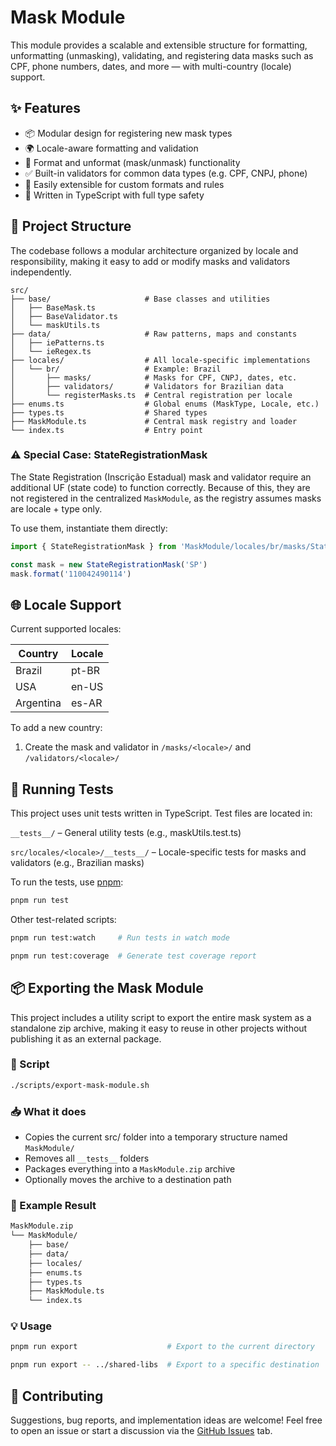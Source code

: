 # Mask Module

This module provides a scalable and extensible structure for formatting, unformatting (unmasking), validating, and registering data masks such as CPF, phone numbers, dates, and more — with multi-country (locale) support.

## ✨ Features

- 📦 Modular design for registering new mask types
- 🌍 Locale-aware formatting and validation
- 🧹 Format and unformat (mask/unmask) functionality
- ✅ Built-in validators for common data types (e.g. CPF, CNPJ, phone)
- 🔧 Easily extensible for custom formats and rules
- 💯 Written in TypeScript with full type safety

## 📁 Project Structure
The codebase follows a modular architecture organized by locale and responsibility, making it easy to add or modify masks and validators independently.

```
src/
├── base/                     # Base classes and utilities
│   ├── BaseMask.ts
│   ├── BaseValidator.ts
│   └── maskUtils.ts
├── data/                     # Raw patterns, maps and constants
│   ├── iePatterns.ts
│   └── ieRegex.ts
├── locales/                  # All locale-specific implementations
│   └── br/                   # Example: Brazil
│       ├── masks/            # Masks for CPF, CNPJ, dates, etc.
│       ├── validators/       # Validators for Brazilian data
│       └── registerMasks.ts  # Central registration per locale
├── enums.ts                  # Global enums (MaskType, Locale, etc.)
├── types.ts                  # Shared types
├── MaskModule.ts             # Central mask registry and loader
└── index.ts                  # Entry point
```

### ⚠️ Special Case: StateRegistrationMask
The State Registration (Inscrição Estadual) mask and validator require an additional UF (state code) to function correctly.
Because of this, they are not registered in the centralized `MaskModule`, as the registry assumes masks are locale + type only.

To use them, instantiate them directly:

```ts
import { StateRegistrationMask } from 'MaskModule/locales/br/masks/StateRegistrationMask'

const mask = new StateRegistrationMask('SP')
mask.format('110042490114')
```

## 🌐 Locale Support

Current supported locales:

| Country   | Locale |
| --------- | ------ |
| Brazil    | pt-BR  |
| USA       | en-US  |
| Argentina | es-AR  |

To add a new country:

1. Create the mask and validator in `/masks/<locale>/` and `/validators/<locale>/`

## 🧪 Running Tests
This project uses unit tests written in TypeScript. Test files are located in:

`__tests__/` – General utility tests (e.g., maskUtils.test.ts)

`src/locales/<locale>/__tests__/` – Locale-specific tests for masks and validators (e.g., Brazilian masks)

To run the tests, use [pnpm](https://pnpm.io):

```bash
pnpm run test
```

Other test-related scripts:
```bash
pnpm run test:watch     # Run tests in watch mode

pnpm run test:coverage  # Generate test coverage report
```

## 📦 Exporting the Mask Module
This project includes a utility script to export the entire mask system as a standalone zip archive, making it easy to reuse in other projects without publishing it as an external package.

### 🔧 Script
```bash
./scripts/export-mask-module.sh
```

### 📥 What it does
- Copies the current src/ folder into a temporary structure named `MaskModule/`
- Removes all `__tests__` folders
- Packages everything into a `MaskModule.zip` archive
- Optionally moves the archive to a destination path

### 📂 Example Result
```bash
MaskModule.zip
└── MaskModule/
    ├── base/
    ├── data/
    ├── locales/
    ├── enums.ts
    ├── types.ts
    ├── MaskModule.ts
    └── index.ts
```

### 💡 Usage
```bash
pnpm run export                    # Export to the current directory

pnpm run export -- ../shared-libs  # Export to a specific destination
```

## 🤝 Contributing

Suggestions, bug reports, and implementation ideas are welcome!
Feel free to open an issue or start a discussion via the [GitHub Issues](https://github.com/GeovaneBaldan/ts-mask-module/issues) tab.
